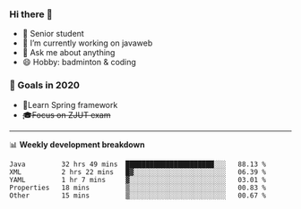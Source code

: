 

### Hi there 🐏

- 🌱 Senior student
- 🔭 I’m currently working on javaweb
- 💬 Ask me about anything
- 😄 Hobby: badminton & coding

### 🚀 Goals in 2020
+ 🍃Learn Spring framework
+ ~~🎓Focus on ZJUT exam~~
-------

📊 **Weekly development breakdown**
<!--START_SECTION:waka-->
```text
Java         32 hrs 49 mins  ██████████████████████░░░   88.13 % 
XML          2 hrs 22 mins   █▓░░░░░░░░░░░░░░░░░░░░░░░   06.39 % 
YAML         1 hr 7 mins     ▓░░░░░░░░░░░░░░░░░░░░░░░░   03.01 % 
Properties   18 mins         ▒░░░░░░░░░░░░░░░░░░░░░░░░   00.83 % 
Other        15 mins         ▒░░░░░░░░░░░░░░░░░░░░░░░░   00.67 % 
```
<!--END_SECTION:waka-->
